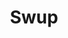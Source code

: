 ---
codehost: https://github.com/https://github.com/swup/swup
logohandle: js_swup
sort: swup
title: Swup
website: https://swup.js.org/
---